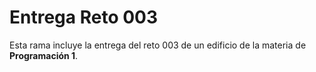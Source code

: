 # Entrega Reto 003

Esta rama incluye la entrega del reto 003 de un edificio de la materia de **Programación 1**.